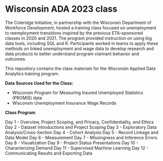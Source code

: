# Wisconsin ADA 2023 class
The Coleridge Initiative, in partnership with the Wisconsin Department of Workforce Development, hosted a training class focused on unemployment to reemployment transitions inspired by the previous ETA-sponsored classes in 2020 and 2021. The program provided instruction on using big data tools, including SQL and R. Participants worked in teams to apply these methods on linked unemployment and wage data to develop research and data products to better understand program claimant behavior and outcomes.

This repository contains the class materials for the Wisconsin Applied Data Analytics training program.

**Data Sources Used for the Class:**

- Wisconsin Program for Measuring Insured Unemployed Statistics (PROMIS) data
- Wisconsin Unemployment Insurance Wage Records

**Class Program**

Day 1 - Overview, Project Scoping, and Privacy, Confidentiality, and Ethics
Day 2 - Dataset Introductions and Project Scoping
Day 3 - Exploratory Data Analysis/Cross-Section
Day 4 - Cohort Analysis
Day 5 - Record Linkage and Data Model
Day 6 - Measurement
Day 7 - Missingness and Inference Errors
Day 8 - Visualization
Day 9 - Project Status Presentations
Day 10 - Characterizing Demand
Day 11 - Supervised Machine Learning
Day 12 - Communicating Results and Exporting Data

